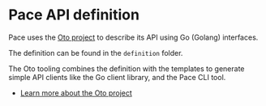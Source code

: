 # Pace API definition

Pace uses the [Oto project](https://github.com/pacedotdev/oto) to describe its API using Go (Golang) interfaces.

The definition can be found in the `definition` folder.

The Oto tooling combines the definition with the templates to generate simple API clients like the Go client library, and the Pace CLI tool.

* [Learn more about the Oto project](https://github.com/pacedotdev/oto)
